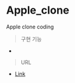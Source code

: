 # Apple_clone

Apple clone coding   

>구현 기능 
+ 

>URL
- [Link](https://wonjunyou.github.io/apple_clone/.)
